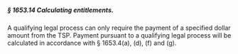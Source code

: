 ##### § 1653.14 Calculating entitlements. #####

A qualifying legal process can only require the payment of a specified dollar amount from the TSP. Payment pursuant to a qualifying legal process will be calculated in accordance with § 1653.4(a), (d), (f) and (g).